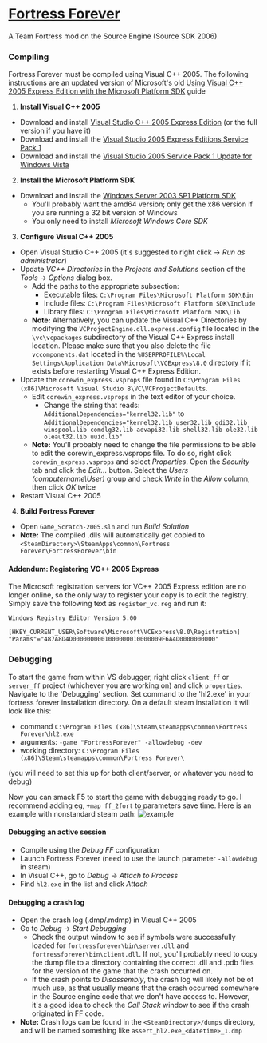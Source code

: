 # [Fortress Forever](http://www.fortress-forever.com)

A Team Fortress mod on the Source Engine (Source SDK 2006)

### Compiling

Fortress Forever must be compiled using Visual C++ 2005. The following instructions are an updated version of Microsoft's old [Using Visual C++ 2005 Express Edition with the Microsoft Platform SDK](https://web.archive.org/web/20070210205738/http://msdn.microsoft.com/vstudio/express/visualc/usingpsdk/) guide

1. **Install Visual C++ 2005**
  * Download and install [Visual Studio C++ 2005 Express Edition](http://download.microsoft.com/download/8/3/a/83aad8f9-38ba-4503-b3cd-ba28c360c27b/ENU/vcsetup.exe) (or the full version if you have it)
  * Download and install the [Visual Studio 2005 Express Editions Service Pack 1](http://www.microsoft.com/en-us/download/details.aspx?id=804)
  * Download and install the [Visual Studio 2005 Service Pack 1 Update for Windows Vista](http://www.microsoft.com/en-us/download/details.aspx?id=7524)
2. **Install the Microsoft Platform SDK**
  * Download and install the [Windows Server 2003 SP1 Platform SDK](http://www.microsoft.com/en-us/download/details.aspx?id=6510) 
    * You'll probably want the amd64 version; only get the x86 version if you are running a 32 bit version of Windows
    * You only need to install *Microsoft Windows Core SDK*
3. **Configure Visual C++ 2005**
  * Open Visual Studio C++ 2005 (it's suggested to right click -> *Run as administrator*)
  * Update *VC++ Directories* in the *Projects and Solutions* section of the *Tools* -> *Options* dialog box. 
    * Add the paths to the appropriate subsection:
      * Executable files: `C:\Program Files\Microsoft Platform SDK\Bin`
      * Include files: `C:\Program Files\Microsoft Platform SDK\Include`
      * Library files: `C:\Program Files\Microsoft Platform SDK\Lib`
    * **Note:** Alternatively, you can update the Visual C++ Directories by modifying the `VCProjectEngine.dll.express.config` file located in the `\vc\vcpackages` subdirectory of the Visual C++ Express install location. Please make sure that you also delete the file `vccomponents.dat` located in the `%USERPROFILE%\Local Settings\Application Data\Microsoft\VCExpress\8.0` directory if it exists before restarting Visual C++ Express Edition. 
  * Update the `corewin_express.vsprops` file found in `C:\Program Files (x86)\Microsoft Visual Studio 8\VC\VCProjectDefaults`.
    * Edit `corewin_express.vsprops` in the text editor of your choice.
      * Change the string that reads: 
      `AdditionalDependencies="kernel32.lib"`
      to
      `AdditionalDependencies="kernel32.lib user32.lib gdi32.lib winspool.lib comdlg32.lib advapi32.lib shell32.lib ole32.lib oleaut32.lib uuid.lib"`
    * **Note:** You'll probably need to change the file permissions to be able to edit the corewin_express.vsprops file. To do so, right click `corewin_express.vsprops` and select *Properties*. Open the *Security* tab and click the *Edit...* button. Select the *Users (computername\User)* group and check *Write* in the *Allow* column, then click *OK* twice
  * Restart Visual C++ 2005
4. **Build Fortress Forever**
  * Open `Game_Scratch-2005.sln` and run *Build Solution*
  * **Note:** The compiled .dlls will automatically get copied to `<SteamDirectory>\SteamApps\common\Fortress Forever\FortressForever\bin`

#### Addendum: Registering VC++ 2005 Express

The Microsoft registration servers for VC++ 2005 Express edition are no longer online, so the only way to register your copy is to edit the registry. Simply save the following text as `register_vc.reg` and run it:
```
Windows Registry Editor Version 5.00

[HKEY_CURRENT_USER\Software\Microsoft\VCExpress\8.0\Registration]
"Params"="487A8D4D0000000001000000010000009F6A4D0000000000"
```

### Debugging
To start the game from within VS debugger, right click `client_ff` or `server_ff` project (whichever you are working on)
and click `properties`. Navigate to the 'Debugging' section.
Set command to the 'hl2.exe' in your fortress forever installation directory. On a default steam installation it will look like this:

- command `C:\Program Files (x86)\Steam\steamapps\common\Fortress Forever\hl2.exe`
- arguments: `-game "FortressForever" -allowdebug -dev`
- working directory: `C:\Program Files (x86)\Steam\steamapps\common\Fortress Forever\`

 (you will need to set this up for both client/server, or whatever you need to debug)

Now you can smack F5 to start the game with debugging ready to go. I recommend adding eg, `+map ff_2fort` to parameters save time.
Here is an example with nonstandard steam path: ![example](https://i.imgur.com/98WRQDI.png) 

#### Debugging an active session
* Compile using the *Debug FF* configuration
* Launch Fortress Forever (need to use the launch parameter `-allowdebug` in steam)
* In Visual C++, go to *Debug* -> *Attach to Process*
* Find `hl2.exe` in the list and click *Attach*

#### Debugging a crash log
* Open the crash log (.dmp/.mdmp) in Visual C++ 2005
* Go to *Debug* -> *Start Debugging*
  * Check the output window to see if symbols were successfully loaded for `fortressforever\bin\server.dll` and `fortressforever\bin\client.dll`. If not, you'll probably need to copy the dump file to a directory containing the correct .dll and .pdb files for the version of the game that the crash occurred on.
  * If the crash points to *Disassembly*, the crash log will likely not be of much use, as that usually means that the crash occurred somewhere in the Source engine code that we don't have access to. However, it's a good idea to check the *Call Stack* window to see if the crash originated in FF code.
* **Note:** Crash logs can be found in the `<SteamDirectory>/dumps` directory, and will be named something like `assert_hl2.exe_<datetime>_1.dmp`
